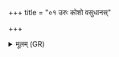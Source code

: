 +++
title = "०१ उरुः कोशो वसुधानस्"

+++
<details><summary>मूलम् (GR)</summary>

उरुः कोशो वसुधानस् तवायं  
यस्मिन्न् इमा विश्वा भूतान्य् अन्तः ।  
स नो मृड पशुपते नमस् ते  
परः क्रोष्टारो अभिभाः श्वानः ।  
परो यन्त्व् अघरुदो विकेश्यः ॥
</details>